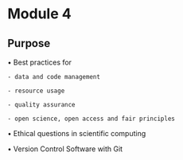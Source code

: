 # Module 4

## Purpose

• Best practices for 

    - data and code management
    
    - resource usage
    
    - quality assurance
    
    - open science, open access and fair principles
    
• Ethical questions in scientific computing

• Version Control Software with Git
    
